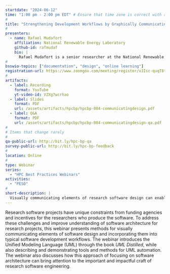 ```yaml
---
startdate: "2024-06-12"
time: "1:00 pm - 2:00 pm EDT" # Ensure that time zone is correct with respect to standard/daylight time
#
title: "Strengthening Development Workflows by Graphically Communicating Elements of Software Design"
#
presenters:
  - name: Rafael Mudafort
    affiliation: National Renewable Energy Laboratory
    github-id: rafmudaf
    bio: |
      Rafael Mudafort is a senior researcher at the National Renewable Energy Lab’s National Wind Technology Center, focusing on computational modeling of wind turbine and wind farm dynamics and controls. He has served as the research software engineer for several wind energy software packages, and he is currently involved in an effort to coordinate and elevate the quality of NREL’s wind energy software.   Rafael is also a 2023 [Better Scientific Software Fellow](https://bssw.io/fellowship).
#
bsswio-topics: ["documentation", "design", "online learning"]
registration-url: https://www.zoomgov.com/meeting/register/vJIsc-quqT8tHpd71RgLupEVRnTOHWSP5o0
#
artifacts:
  - label: Recording
    format: YouTube
    yt-video-id: VZXg7wcrhao
  - label: Slides
    format: PDF
    url: /assets/artifacts/hpcbp/hpcbp-084-communicatingdesign.pdf
  - label: Q&A
    format: PDF
    url: /assets/artifacts/hpcbp/hpcbp-084-communicatingdesign-qa.pdf
#
# Items that change rarely
#
qa-public-url: http://bit.ly/hpc-bp-qa
survey-public-url: http://bit.ly/hpc-bp-feedback
#
location: Online
#
type: Webinar
series:
  - "HPC Best Practices Webinars"
activities:
  - "PESO"
#
short-description: |
  Visually communicating elements of research software design can enable improved communication and extension of the software architecture and included models. This webinar describes the Unified Modeling Language as a mechanism for software diagramming as well as concrete methods for incorporating this practice into research software development workflows.
---
```

Research software projects have unique constraints from funding agencies and incentives for the researchers who produce the software. To address these challenges and improve understanding of software architecture for research projects, this webinar presents methods for visually communicating elements of software design and incorporating them into typical software development workflows. The webinar introduces the Unified Modeling Language (UML) through the book *UML Distilled*, while also describing and demonstrating tools and methods for UML automation. The webinar also discusses how this approach of focusing on software architecture can bring attention to the important and impactful craft of research software engineering.
